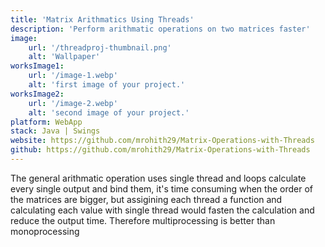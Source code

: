 ```yaml
---
title: 'Matrix Arithmatics Using Threads'
description: 'Perform arithmatic operations on two matrices faster'
image:
    url: '/threadproj-thumbnail.png'
    alt: 'Wallpaper'
worksImage1:
    url: '/image-1.webp'
    alt: 'first image of your project.'
worksImage2:
    url: '/image-2.webp'
    alt: 'second image of your project.'
platform: WebApp
stack: Java | Swings
website: https://github.com/mrohith29/Matrix-Operations-with-Threads
github: https://github.com/mrohith29/Matrix-Operations-with-Threads
---
```


The general arithmatic operation uses single thread and loops calculate every single output and bind them, it's time consuming when the order of the matrices are bigger, but assigining each thread a function and calculating each value with single thread would fasten the calculation and reduce the output time. Therefore multiprocessing is better than monoprocessing